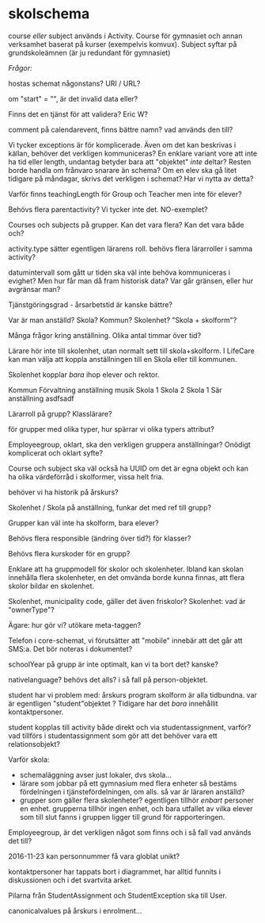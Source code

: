 # skolschema

course *eller* subject används i Activity. Course för gymnasiet och annan verksamhet baserat på kurser (exempelvis komvux). Subject syftar på grundskoleämnen (är ju redundant för gymnasiet)

*Frågor:*

hostas schemat någonstans? URI / URL?

om "start" = "", är det invalid data eller?

Finns det en tjänst för att validera? Eric W?

comment på calendarevent, finns bättre namn? vad används den till?

Vi tycker exceptions är för komplicerade. Även om det kan beskrivas i källan, behöver det verkligen kommuniceras? En enklare variant vore att inte ha tid eller length, undantag betyder bara att "objektet" *inte* deltar? Resten borde handla om frånvaro snarare än schema? Om en elev ska gå litet tidigare på måndagar, skrivs det verkligen i schemat? Har vi nytta av detta?

Varför finns teachingLength för Group och Teacher men inte för elever?

Behövs flera parentactivity? Vi tycker inte det. NO-exemplet?

Courses och subjects på grupper. Kan det vara flera? Kan det vara både och?

activity.type sätter egentligen lärarens roll. behövs flera lärarroller i samma activity?

datumintervall som gått ur tiden ska väl inte behöva kommuniceras i evighet? Men hur får man då fram historisk data? Var går gränsen, eller hur avgränsar man?

Tjänstgöringsgrad - årsarbetstid är kanske bättre?

Var är man anställd? Skola? Kommun? Skolenhet? "Skola + skolform"?

Många frågor kring anställning. Olika antal timmar över tid?

Lärare hör inte till skolenhet, utan normalt sett till skola+skolform. I LifeCare kan man välja att koppla anställningen till en Skola eller till kommunen.

Skolenhet kopplar *bara* ihop elever och rektor.

Kommun
 Förvaltning
        anställning musik
  Skola 1
  Skola 2
     Skola 1 Sär
        anställning asdfsadf

Lärarroll på grupp? Klasslärare? 


för grupper med olika typer, hur spärrar vi  olika typers attribut?

Employeegroup, oklart, ska den verkligen gruppera anställningar? Onödigt komplicerat och oklart syfte?

Course och subject ska väl också ha UUID om det är egna objekt och kan ha olika värdeförråd i skolformer, vissa helt fria.

behöver vi ha historik på årskurs?

Skolenhet / Skola på anställning, funkar det med ref till grupp?

Grupper kan väl inte ha skolform, bara elever?

Behövs flera responsible (ändring över tid?) för klasser?

Behövs flera kurskoder för en grupp?

Enklare att ha gruppmodell för skolor och skolenheter. Ibland kan skolan innehålla flera skolenheter, en det omvända borde kunna finnas, att flera skolor bildar en skolenhet.

Skolenhet, municipality code, gäller det även friskolor?
Skolenhet: vad är "ownerType"?


Ägare: hur gör vi? utökare meta-taggen?

Telefon i core-schemat, vi förutsätter att "mobile" innebär att det går att SMS:a. Det bör noteras i dokumentet?

schoolYear på grupp är inte optimalt, kan vi ta bort det? kanske?

nativelanguage? behövs det alls? i så fall på person-objektet.

student har vi problem med: årskurs program skolform är alla tidbundna. var är egentligen "student"objektet ? Tidigare har det *bara* innehållit kontaktpersoner.

student kopplas till activity både direkt och via studentassignment, varför? vad tillförs i studentassignment som gör att det behöver vara ett relationsobjekt?


Varför skola: 
- schemaläggning avser just lokaler, dvs skola...
- lärare som jobbar på ett gymnasium med flera enheter så bestäms fördelningen i tjänstefördelningen, om alls. så var är läraren anställd?
- grupper som gäller flera skolenheter? egentligen tillhör *enbart* personer en enhet. grupperna tillhör ingen enhet, och bara utfallet av vilka elever som till slut fanns i gruppen ligger till grund för rapporteringen.


Employeegroup, är det verkligen något som finns och i så fall vad används det till?

2016-11-23
kan personnummer få vara globlat unikt?

kontaktpersoner har tappats bort i diagrammet, har alltid funnits i diskussionen och i det svartvita arket.

Pilarna från StudentAssignment och StudentException ska till User.

canonicalvalues på årskurs i enrolment...
